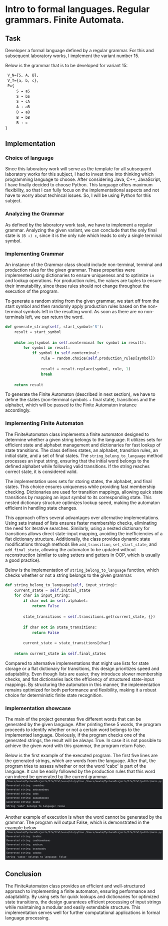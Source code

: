 # Intro to formal languages. Regular grammars. Finite Automata.

## Task
Developer a formal language defined by a regular grammar. For this and subsequent laboratory works, I implement the variant number 15.

Below is the grammar that is to be developed for variant 15:
```latex
 V_N={S, A, B},
 V_T={a, b, c},
 P={
     S → aS
     S → bS
     S → cA
     A → aB
     B → aB
     B → bB
     B → c
}
```

## Implementation
### Choice of language
Since this laboratory work will serve as the template for all subsequent laboratory works for this subject, I had to invest time into thinking which programming language to choose. After considering Java, C++, JavaScript, I have finally decided to choose Python. This language offers maximum flexibility, so that I can fully focus on the implementational aspects and not have to worry about techincal issues. So, I will be using Python for this subject.

### Analyzing the Grammar
As defined by the laboratory work task, we have to implement a regular grammar. Analyzing the given variant, we can conclude that the only final state is `(B →) c`, since it is the only rule which leads to only a single terminal symbol.

### Implementing Grammar
An instance of the Grammar class should include non-terminal, terminal and production rules for the given grammar. These properties were implemented using dictionaries to ensure uniqueness and to optimize `in` and lookup operations. For production rules, the values are tuples to ensure their immutability, since these rules should not change throughout the execution of the program. 

To generate a random string from the given grammar, we start off from the start symbol and then randomly apply production rules based on the non-terminal symbols left in the resulting word. As soon as there are no non-terminals left, we can return the word.
```python
def generate_string(self, start_symbol='S'):
    result = start_symbol

    while any(symbol in self.nonterminal for symbol in result):
        for symbol in result:
            if symbol in self.nonterminal:
                rule = random.choice(self.production_rules[symbol])

                result = result.replace(symbol, rule, 1)
                break

    return result
```

To generate the Finite Automaton (described in next section), we have to define the states (non-terminal symbols + final state), transitions and the alphabet, which will be passed to the Finite Automaton instance accordingly.

### Implementing Finite Automaton
The FiniteAutomaton class implements a finite automaton designed to determine whether a given string belongs to the language. It utilizes sets for efficient state and alphabet management and dictionaries for fast lookup of state transitions. The class defines states, an alphabet, transition rules, an initial state, and a set of final states. The `string_belong_to_language` method processes an input string, ensuring that the initial word belongs to the defined alphabet while following valid transitions. If the string reaches correct state, it is considered valid.

The implementation uses sets for storing states, the alphabet, and final states. This choice ensures uniqueness while providing fast membership checking. Dictionaries are used for transition mappings, allowing quick state transitions by mapping an input symbol to its corresponding state. This nested dictionary structure optimizes lookup speed, making the automaton efficient in handling state changes.

This approach offers several advantages over alternative implementations. Using sets instead of lists ensures faster membership checks, eliminating the need for iterative searches. Similarly, using a nested dictionary for transitions allows direct state-input mapping, avoiding the inefficiencies of a flat dictionary structure. Additionally, the class provides dynamic state modifications through methods like `add_transition`, `set_start_state`, and `add_final_state`, allowing the automaton to be updated without reconstruction (similar to using setters and getters in OOP, which is usually a good practice).

Below is the implementation of `string_belong_to_language` function, which checks whether or not a string belongs to the given grammar. 
```python
def string_belong_to_language(self, input_string):
    current_state = self.initial_state
    for char in input_string:
        if char not in self.alphabet:
            return False

        state_transitions = self.transitions.get(current_state, {})

        if char not in state_transitions:
            return False

        current_state = state_transitions[char]

    return current_state in self.final_states
```

Compared to alternative implementations that might use lists for state storage or a flat dictionary for transitions, this design prioritizes speed and adaptability. Even though lists are easier, they introduce slower membership checks, and flat dictionaries lack the efficiency of structured state-input mappings. By structuring the automaton in this manner, the implementation remains optimized for both performance and flexibility, making it a robust choice for deterministic finite state recognition.

### Implementation showcase
The main of the project generates five different words that can be generated by the given language. After printing these 5 words, the program proceeds to identify whether or not a certain word belongs to the implemented language. Obviously, if the program checks one of the generated strings, the result will be always True. In case it is not possible to achieve the given word with this grammar, the program return False.

Below is the first example of the executed program. The first five lines are the generated strings, which are words from the language. After that, the program tries to assess whether or not the word 'cabc' is part of the language. It can be easily followed by the production rules that this word can indeed be generated by the current grammar.
![Example 1](./images/example1.png)

Another example of execution is when the word cannot be generated by the grammar. The program will output False, which is demonstrated in the example below 
![Example 2](./images/example2.png)

## Conclusion
The FiniteAutomaton class provides an efficient and well-structured approach to implementing a finite automaton, ensuring performance and adaptability. By using sets for quick lookups and dictionaries for optimized state transitions, the design guarantees efficient processing of input strings while maintaining a modular and easily extendable structure. This implementation serves well for further computational applications in formal language processing.